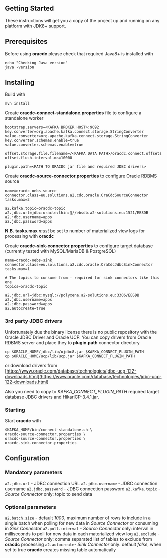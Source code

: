 ## Getting Started

These instructions will get you a copy of the project up and running on any platform with JDK8+ support.

## Prerequisites

Before using **oracdc** please check that required Java8+ is installed with

```
echo "Checking Java version"
java -version
```

## Installing

Build with

```
mvn install
```
Create **oracdc-connect-standalone.properties** file to configure a standalone worker

```
bootstrap.servers=<KAFKA BROKER HOST>:9092
key.converter=org.apache.kafka.connect.storage.StringConverter
value.converter=org.apache.kafka.connect.storage.StringConverter
key.converter.schemas.enable=true
value.converter.schemas.enable=true

offset.storage.file.filename=/<KAFKA DATA PATH>/oracdc.connect.offsets
offset.flush.interval.ms=10000

plugin.path=<PATH TO ORACDC jar file and required JDBC drivers>
```
Create **oracdc-source-connector.properties** to configure Oracle RDBMS source

```
name=oracdc-oebs-source
connector.class=eu.solutions.a2.cdc.oracle.OraCdcSourceConnector
tasks.max=3

a2.kafka.topic=oracdc-topic
a2.jdbc.url=jdbc:oracle:thin:@//ebsdb.a2-solutions.eu:1521/EBSDB
a2.jdbc.username=apps
a2.jdbc.password=apps

```
**N.B.** **tasks.max** _must_ be set to number of materialized view logs for processing with **oracdc**

Create **oracdc-sink-connector.properties** to configure target database (currently tested with MySQL/MariaDB & PostgreSQL)

```
name=oracdc-oebs-sink
connector.class=eu.solutions.a2.cdc.oracle.OraCdcJdbcSinkConnector
tasks.max=1

# The topics to consume from - required for sink connectors like this one
topics=oracdc-topic

a2.jdbc.url=jdbc:mysql://polyxena.a2-solutions.eu:3306/EBSDB
a2.jdbc.username=apps
a2.jdbc.password=apps
a2.autocreate=true

```
### 3rd party JDBC drivers
Unfortunately due the binary license there is no public repository with the Oracle JDBC Driver and Oracle UCP. You can copy drivers from Oracle RDBMS server and place they to **plugin.path** connector directory

```
cp $ORACLE_HOME/jdbc/lib/ojdbc8.jar $KAFKA_CONNECT_PLUGIN_PATH 
cp $ORACLE_HOME/ucp/lib/ucp.jar $KAFKA_CONNECT_PLUGIN_PATH 
```
or download drivers from [https://www.oracle.com/database/technologies/jdbc-ucp-122-downloads.html](https://www.oracle.com/database/technologies/jdbc-ucp-122-downloads.html)

Also you need to copy to _KAFKA_CONNECT_PLUGIN_PATH_ required target database JDBC drivers and HikariCP-3.4.1.jar.

### Starting
Start **oracdc** with

```
$KAFKA_HOME/bin/connect-standalone.sh \
oracdc-source-connector.properties \
oracdc-source-connector.properties \
oracdc-sink-connector.properties
```

## Configuration
### Mandatory parameters
`a2.jdbc.url` - JDBC connection URL
`a2.jdbc.username` - JDBC connection username
`a2.jdbc.password` - JDBC connection password
`a2.kafka.topic` - _Source Connector_ only: topic to send data

### Optional parameters

`a2.batch.size` - default _1000_, maximum number of rows to include in a single batch when polling for new data in _Source Connector_ or  consuming in _Sink Connector_
`a2.poll.interval` - _Source Connector_ only: interval in milliseconds to poll for new data in each materialized view log
`a2.exclude` - _Source Connector_ only: comma separated list of tables to exclude from **oracdc** processing
`a2.autocreate`- _Sink Connector_ only: default _false_, when set to true **oracdc** creates missing table automatically

